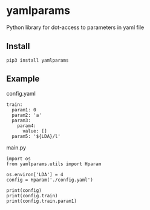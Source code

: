 # yamlparams
Python library for dot-access to parameters in yaml file

## Install

`pip3 install yamlparams`

## Example

config.yaml
```
train:
  param1: 0
  param2: 'a'
  param3:
    param4:
      value: []
  param5: '${LDA}/l'

```

main.py
```
import os
from yamlparams.utils import Hparam

os.environ['LDA'] = 4
config = Hparam('./config.yaml')

print(config)
print(config.train)
print(config.train.param1)
```